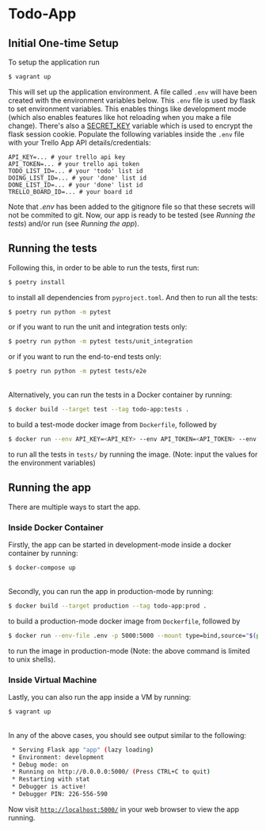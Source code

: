 # Todo-App

## Initial One-time Setup

To setup the application run 
```bash
$ vagrant up
```
This will set up the application environment. A file called `.env` will have been created with the environment variables below. This `.env` file is used by flask to set environment variables. This enables things like development mode (which also enables features like hot reloading when you make a file change). There's also a [SECRET_KEY](https://flask.palletsprojects.com/en/1.1.x/config/#SECRET_KEY) variable which is used to encrypt the flask session cookie. Populate the following variables inside the `.env` file with your Trello App API details/credentials:
```
API_KEY=... # your trello api key
API_TOKEN=... # your trello api token
TODO_LIST_ID=... # your 'todo' list id
DOING_LIST_ID=... # your 'done' list id
DONE_LIST_ID=... # your 'done' list id
TRELLO_BOARD_ID=... # your board id
```
Note that *.env* has been added to the gitignore file so that these secrets will not be commited to git.
Now, our app is ready to be tested (see _Running the tests_) and/or run (see _Running the app_).

## Running the tests

Following this, in order to be able to run the tests, first run:
```bash
$ poetry install
```
to install all dependencies from ```pyproject.toml```. 
And then to run all the tests:
```bash
$ poetry run python -m pytest
```
or if you want to run the unit and integration tests only:
```bash
$ poetry run python -m pytest tests/unit_integration
```
or if you want to run the end-to-end tests only:
```bash
$ poetry run python -m pytest tests/e2e
```

\
Alternatively, you can run the tests in a Docker container by running:
```bash
$ docker build --target test --tag todo-app:tests .
```
to build a test-mode docker image from ```Dockerfile```, followed by
```bash
$ docker run --env API_KEY=<API_KEY> --env API_TOKEN=<API_TOKEN> --env TODO_LIST_ID=<TODO_LIST_ID> --env DOING_LIST_ID=<DOING_LIST_ID> --env DONE_LIST_ID=<DONE_LIST_ID> --env TRELLO_BOARD_ID=<TRELLO_BOARD_ID> --env SECRET_KEY=<SECRET_KEY> todo-app:tests tests
```
to run all the tests in ```tests/``` by running the image. (Note: input the values for the environment variables)

## Running the app

There are multiple ways to start the app.

### Inside Docker Container
Firstly, the app can be started in development-mode inside a docker container by running:
```bash
$ docker-compose up
```

\
Secondly, you can run the app in production-mode by running:
```bash
$ docker build --target production --tag todo-app:prod .
```
to build a production-mode docker image from ```Dockerfile```, followed by
```bash
$ docker run --env-file .env -p 5000:5000 --mount type=bind,source="$(pwd)",target=/DevOps-Course-Starter todo-app:prod
```
to run the image in production-mode (Note: the above command is limited to unix shells).

### Inside Virtual Machine
Lastly, you can also run the app inside a VM by running:
```bash
$ vagrant up
```

\
In any of the above cases, you should see output similar to the following:
```bash
 * Serving Flask app "app" (lazy loading)
 * Environment: development
 * Debug mode: on
 * Running on http://0.0.0.0:5000/ (Press CTRL+C to quit)
 * Restarting with stat
 * Debugger is active!
 * Debugger PIN: 226-556-590
```
Now visit [`http://localhost:5000/`](http://localhost:5000/) in your web browser to view the app running.
